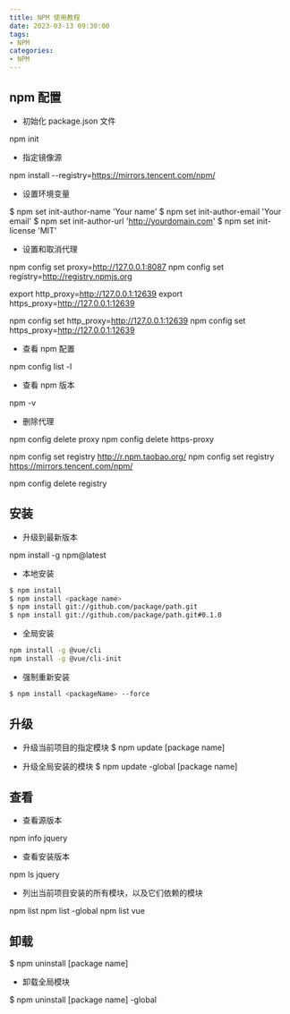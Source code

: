 ```yaml
---
title: NPM 使用教程
date: 2023-03-13 09:30:00
tags:
- NPM
categories:
- NPM
---
```


## npm 配置

- 初始化 package.json 文件

npm init


- 指定镜像源

npm install --registry=https://mirrors.tencent.com/npm/


- 设置环境变量

$ npm set init-author-name 'Your name'
$ npm set init-author-email 'Your email'
$ npm set init-author-url 'http://yourdomain.com'
$ npm set init-license 'MIT'

- 设置和取消代理

npm config set proxy=http://127.0.0.1:8087
npm config set registry=http://registry.npmjs.org

export http_proxy=http://127.0.0.1:12639
export https_proxy=http://127.0.0.1:12639

npm config set http_proxy=http://127.0.0.1:12639
npm config set https_proxy=http://127.0.0.1:12639

- 查看 npm 配置

npm config list -l

- 查看 npm 版本

npm -v

- 删除代理

npm config delete proxy
npm config delete https-proxy

npm config set registry http://r.npm.taobao.org/
npm config set registry https://mirrors.tencent.com/npm/

npm config delete registry

## 安装

- 升级到最新版本

npm install -g npm@latest


- 本地安装

```bash
$ npm install
$ npm install <package name>
$ npm install git://github.com/package/path.git
$ npm install git://github.com/package/path.git#0.1.0
```

- 全局安装
```bash
npm install -g @vue/cli
npm install -g @vue/cli-init
```
- 强制重新安装

```bash
$ npm install <packageName> --force
```

## 升级

- 升级当前项目的指定模块
$ npm update [package name]

- 升级全局安装的模块
$ npm update -global [package name]



## 查看

- 查看源版本

npm info jquery

- 查看安装版本

npm ls jquery


- 列出当前项目安装的所有模块，以及它们依赖的模块

npm list
npm list -global
npm list vue


## 卸载

$ npm uninstall [package name]

- 卸载全局模块

$ npm uninstall [package name] -global

